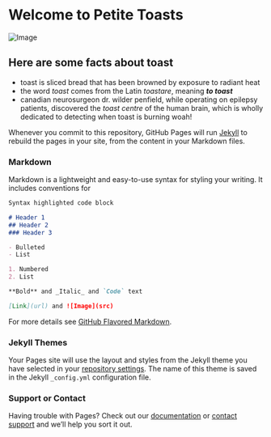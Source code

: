 # Welcome to Petite Toasts

![Image](http://allabouttoast.weebly.com/uploads/1/4/7/2/14728356/9638331.png?1)

## Here are some facts about toast
- toast is sliced bread that has been browned by exposure to radiant heat
- the word _toast_ comes from the Latin _toastare_, meaning _**to toast**_
- canadian neurosurgeon dr. wilder penfield, while operating on epilepsy patients, discovered the _toast centre_ of the human brain, which is wholly dedicated to detecting when toast is burning woah!



Whenever you commit to this repository, GitHub Pages will run [Jekyll](https://jekyllrb.com/) to rebuild the pages in your site, from the content in your Markdown files.

### Markdown

Markdown is a lightweight and easy-to-use syntax for styling your writing. It includes conventions for

```markdown
Syntax highlighted code block

# Header 1
## Header 2
### Header 3

- Bulleted
- List

1. Numbered
2. List

**Bold** and _Italic_ and `Code` text

[Link](url) and ![Image](src)
```

For more details see [GitHub Flavored Markdown](https://guides.github.com/features/mastering-markdown/).

### Jekyll Themes

Your Pages site will use the layout and styles from the Jekyll theme you have selected in your [repository settings](https://github.com/auyeungceline/auyeungceline.github.io/settings). The name of this theme is saved in the Jekyll `_config.yml` configuration file.

### Support or Contact

Having trouble with Pages? Check out our [documentation](https://help.github.com/categories/github-pages-basics/) or [contact support](https://github.com/contact) and we’ll help you sort it out.
